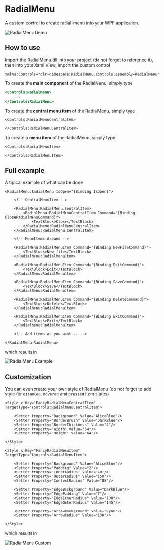 RadialMenu
===========

A custom control to create radial-menu into your WPF application.

![RadialMenu Demo](https://raw.githubusercontent.com/Julien-Marcou/RadialMenu/master/Resources/RadialMenu.gif)

How to use
-----------

Import the RadialMenu.dll into your project (do not forget to reference it),
then into your Xaml View, import the custom control

    xmlns:Controls="clr-namespace:RadialMenu.Controls;assembly=RadialMenu"

To create the **main component** of the RadialMenu, simply type

```xml
<Controls:RadialMenu>
    ...
</Controls:RadialMenu>
```

To create the **central menu item** of the RadialMenu, simply type

```xaml
<Controls:RadialMenuCentralItem>
    ...
</Controls:RadialMenuCentralItem>
```

To create a **menu item** of the RadialMenu, simply type

```xaml
<Controls:RadialMenuItem>
    ...
</Controls:RadialMenuItem>
```

Full example
-----------

A tipical example of what can be done

```xaml
<RadialMenu:RadialMenu IsOpen="{Binding IsOpen}">

    <!-- CentralMenuItem -->

    <RadialMenu:RadialMenu.CentralItem>
        <RadialMenu:RadialMenuCentralItem Command="{Binding CloseRadialMenuCommand}">
            <TextBlock>Close</TextBlock>
        </RadialMenu:RadialMenuCentralItem>
    </RadialMenu:RadialMenu.CentralItem>

    <!-- MenuItems Around -->

    <RadialMenu:RadialMenuItem Command="{Binding NewFileCommand}">
        <TextBlock>New file</TextBlock>
    </RadialMenu:RadialMenuItem>

    <RadialMenu:RadialMenuItem Command="{Binding EditCommand}">
        <TextBlock>Edit</TextBlock>
    </RadialMenu:RadialMenuItem>

    <RadialMenu:RadialMenuItem Command="{Binding SaveCommand}">
        <TextBlock>Save</TextBlock>
    </RadialMenu:RadialMenuItem>

    <RadialMenu:RadialMenuItem Command="{Binding DeleteCommand}">
        <TextBlock>Delete</TextBlock>
    </RadialMenu:RadialMenuItem>

    <RadialMenu:RadialMenuItem Command="{Binding ExitCommand}">
        <TextBlock>Exit</TextBlock>
    </RadialMenu:RadialMenuItem>

    <!-- Add items as you want... -->

</RadialMenu:RadialMenu>
```

which results in

![RadialMenu Example](https://raw.githubusercontent.com/Julien-Marcou/RadialMenu/master/Resources/RadialMenuExample.png)

Customization
-----------

You can even create your own style of RadialMenu (do not forget to add style for `disabled`, `hovered` and `pressed` item states)

```xaml
<Style x:Key="FancyRadialMenuCentralItem" TargetType="Controls:RadialMenuCentralItem">

    <Setter Property="Background" Value="AliceBlue"/>
    <Setter Property="BorderBrush" Value="DarkBlue"/>
    <Setter Property="BorderThickness" Value="4"/>
    <Setter Property="Width" Value="64"/>
    <Setter Property="Height" Value="64"/>

</Style>

<Style x:Key="FancyRadialMenuItem" TargetType="Controls:RadialMenuItem">

    <Setter Property="Background" Value="AliceBlue"/>
    <Setter Property="Padding" Value="2"/>
    <Setter Property="InnerRadius" Value="40"/>
    <Setter Property="OuterRadius" Value="150"/>
    <Setter Property="ContentRadius" Value="85"/>

    <Setter Property="EdgeBackground" Value="DarkBlue"/>
    <Setter Property="EdgePadding" Value="7"/>
    <Setter Property="EdgeInnerRadius" Value="130"/>
    <Setter Property="EdgeOuterRadius" Value="145"/>

    <Setter Property="ArrowBackground" Value="Cyan"/>
    <Setter Property="ArrowRadius" Value="138"/>

</Style>
```

which results in

![RadialMenu Custom](https://raw.githubusercontent.com/Julien-Marcou/RadialMenu/master/Resources/RadialMenuCustom.png)
